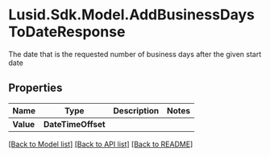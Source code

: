 # Lusid.Sdk.Model.AddBusinessDaysToDateResponse
The date that is the requested number of business days after the given start date

## Properties

Name | Type | Description | Notes
------------ | ------------- | ------------- | -------------
**Value** | **DateTimeOffset** |  | 

[[Back to Model list]](../README.md#documentation-for-models) [[Back to API list]](../README.md#documentation-for-api-endpoints) [[Back to README]](../README.md)

